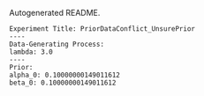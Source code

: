 Autogenerated README.
    
    Experiment Title: PriorDataConflict_UnsurePrior
    ----
    Data-Generating Process:
    lambda: 3.0
    ----
    Prior:
    alpha_0: 0.10000000149011612
	beta_0: 0.10000000149011612
    